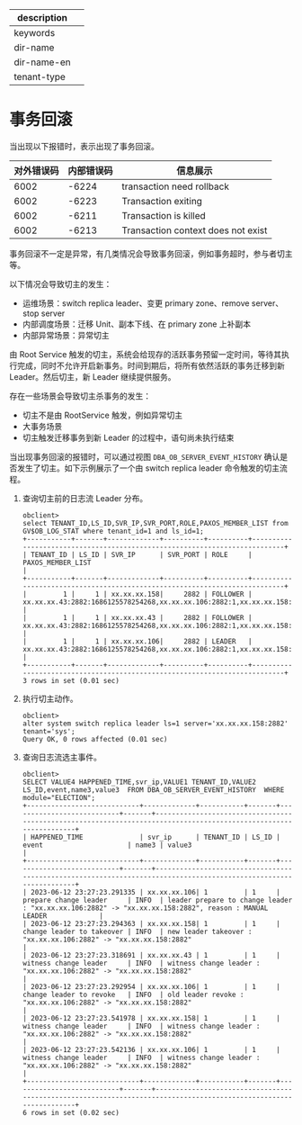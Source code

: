 |description||
|---|---|
|keywords||
|dir-name||
|dir-name-en||
|tenant-type||

# 事务回滚

当出现以下报错时，表示出现了事务回滚。

|对外错误码	|内部错误码	|信息展示|
|---|---|---|
|6002	|-6224	|transaction need rollback|
|6002	|-6223	|Transaction exiting|
|6002	|-6211	|Transaction is killed|
|6002	|-6213	|Transaction context does not exist|

事务回滚不一定是异常，有几类情况会导致事务回滚，例如事务超时，参与者切主等。

以下情况会导致切主的发生：

* 运维场景：switch replica leader、变更 primary zone、remove server、stop server 
* 内部调度场景：迁移 Unit、副本下线、在 primary zone 上补副本
* 内部异常场景：异常切主

由 Root Service 触发的切主，系统会给现存的活跃事务预留一定时间，等待其执行完成，同时不允许开启新事务。时间到期后，将所有依然活跃的事务迁移到新 Leader。然后切主，新 Leader 继续提供服务。

存在一些场景会导致切主杀事务的发生：

* 切主不是由 RootService 触发，例如异常切主
* 大事务场景
* 切主触发迁移事务到新 Leader 的过程中，语句尚未执行结束

当出现事务回滚的报错时，可以通过视图 `DBA_OB_SERVER_EVENT_HISTORY` 确认是否发生了切主。如下示例展示了一个由 switch replica leader 命令触发的切主流程。

1. 查询切主前的日志流 Leader 分布。

    ```
    obclient> 
    select TENANT_ID,LS_ID,SVR_IP,SVR_PORT,ROLE,PAXOS_MEMBER_LIST from GV$OB_LOG_STAT where tenant_id=1 and ls_id=1;
    +-----------+-------+-------------+----------+----------+---------------------------------------------------------------------------+
    | TENANT_ID | LS_ID | SVR_IP      | SVR_PORT | ROLE     | PAXOS_MEMBER_LIST                                                         |
    +-----------+-------+-------------+----------+----------+---------------------------------------------------------------------------+
    |         1 |     1 | xx.xx.xx.158|     2882 | FOLLOWER | xx.xx.xx.43:2882:1686125578254268,xx.xx.xx.106:2882:1,xx.xx.xx.158:2882:1 |
    |         1 |     1 | xx.xx.xx.43 |     2882 | FOLLOWER | xx.xx.xx.43:2882:1686125578254268,xx.xx.xx.106:2882:1,xx.xx.xx.158:2882:1 |
    |         1 |     1 | xx.xx.xx.106|     2882 | LEADER   | xx.xx.xx.43:2882:1686125578254268,xx.xx.xx.106:2882:1,xx.xx.xx.158:2882:1 |
    +-----------+-------+-------------+----------+----------+---------------------------------------------------------------------------+
    3 rows in set (0.01 sec)
    ```

2. 执行切主动作。

    ```
    obclient> 
    alter system switch replica leader ls=1 server='xx.xx.xx.158:2882' tenant='sys';
    Query OK, 0 rows affected (0.01 sec)
    ```

3. 查询日志流选主事件。

    ```
    obclient> 
    SELECT VALUE4 HAPPENED_TIME,svr_ip,VALUE1 TENANT_ID,VALUE2 LS_ID,event,name3,value3  FROM DBA_OB_SERVER_EVENT_HISTORY  WHERE module="ELECTION";
    +----------------------------+-------------+-----------+-------+---------------------------+-------+------------------------------------------------------------------------------------------------------------------+
    | HAPPENED_TIME              | svr_ip      | TENANT_ID | LS_ID | event                     | name3 | value3                                                                                                           |
    +----------------------------+-------------+-----------+-------+---------------------------+-------+------------------------------------------------------------------------------------------------------------------+
    | 2023-06-12 23:27:23.291335 | xx.xx.xx.106| 1         | 1     | prepare change leader     | INFO  | leader prepare to change leader : "xx.xx.xx.106:2882" -> "xx.xx.xx.158:2882", reason : MANUAL LEADER             |
    | 2023-06-12 23:27:23.294363 | xx.xx.xx.158| 1         | 1     | change leader to takeover | INFO  | new leader takeover : "xx.xx.xx.106:2882" -> "xx.xx.xx.158:2882"                                                 |
    | 2023-06-12 23:27:23.318691 | xx.xx.xx.43 | 1         | 1     | witness change leader     | INFO  | witness change leader : "xx.xx.xx.106:2882" -> "xx.xx.xx.158:2882"                                               |
    | 2023-06-12 23:27:23.292954 | xx.xx.xx.106| 1         | 1     | change leader to revoke   | INFO  | old leader revoke : "xx.xx.xx.106:2882" -> "xx.xx.xx.158:2882"                                                   |
    | 2023-06-12 23:27:23.541978 | xx.xx.xx.158| 1         | 1     | witness change leader     | INFO  | witness change leader : "xx.xx.xx.106:2882" -> "xx.xx.xx.158:2882"                                               |
    | 2023-06-12 23:27:23.542136 | xx.xx.xx.106| 1         | 1     | witness change leader     | INFO  | witness change leader : "xx.xx.xx.106:2882" -> "xx.xx.xx.158:2882"                                               |
    +----------------------------+-------------+-----------+-------+---------------------------+-------+------------------------------------------------------------------------------------------------------------------+
    6 rows in set (0.02 sec)
    ```
